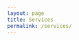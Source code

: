 ```yaml
---
layout: page
title: Services
permalink: /services/
---
```

<style>
html span {
	color: white;
	transition: transform 0.5s ease; /* Smooth transform transitions */
}

html span:hover {
	color: white;
	transform: scale(1.05); /* Makes the element 10% larger */
}

.navicon-button{
	background-color: black;
	color: white;
}

html #masthead {
  white-space: nowrap;
  border-bottom: 2px solid black;
  background-color: black;
}

</style>